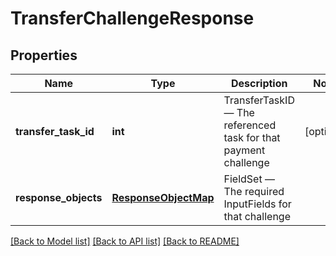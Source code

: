 # TransferChallengeResponse

## Properties
Name | Type | Description | Notes
------------ | ------------- | ------------- | -------------
**transfer_task_id** | **int** | TransferTaskID — The referenced task for that payment challenge | [optional] 
**response_objects** | [**ResponseObjectMap**](ResponseObjectMap.md) | FieldSet — The required InputFields for that challenge | 

[[Back to Model list]](../README.md#documentation-for-models) [[Back to API list]](../README.md#documentation-for-api-endpoints) [[Back to README]](../README.md)


